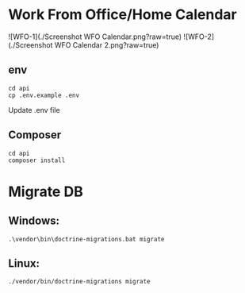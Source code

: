 # Work From Office/Home Calendar


![WFO-1](./Screenshot WFO Calendar.png?raw=true)
![WFO-2](./Screenshot WFO Calendar 2.png?raw=true)

## env
```
cd api
cp .env.example .env
```

Update .env file

## Composer
```
cd api
composer install
```

# Migrate DB

## Windows:
```
.\vendor\bin\doctrine-migrations.bat migrate
```

## Linux:
```
./vendor/bin/doctrine-migrations migrate
```